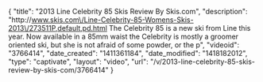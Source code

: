 {
    "title": "2013 Line Celebrity 85 Skis Review By Skis.com",
    "description": "http:\/\/www.skis.com\/Line-Celebrity-85-Womens-Skis-2013\/273511P,default,pd.html  The Celebrity 85 is a new ski from Line this year. Now available in a 85mm waist the Celebrity is mostly a groomer oriented ski, but she is not afraid of some powder, or the p",
    "videoid": "3766414",
    "date_created": "1411361184",
    "date_modified": "1418182012",
    "type": "captivate",
    "layout": "video",
    "url": "\/v\/2013-line-celebrity-85-skis-review-by-skis-com\/3766414"
}